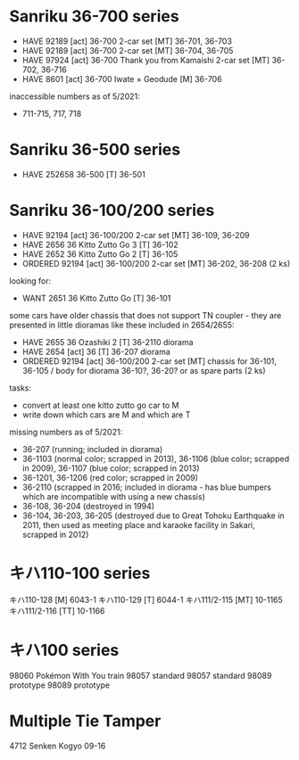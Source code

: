 # Sanriku 36-700 series

* HAVE	92189	[act] 36-700 2-car set [MT]	36-701, 36-703
* HAVE	92189	[act] 36-700 2-car set [MT]	36-704, 36-705
* HAVE	97924	[act] 36-700 Thank you from Kamaishi 2-car set [MT]	36-702, 36-716
* HAVE	8601	[act] 36-700 Iwate × Geodude [M]	36-706

inaccessible numbers as of 5/2021:

* 711-715, 717, 718

# Sanriku 36-500 series

* HAVE	252658	36-500 [T]	36-501

# Sanriku 36-100/200 series

* HAVE	92194	[act] 36-100/200 2-car set [MT]	36-109, 36-209
* HAVE	2656	36 Kitto Zutto Go 3 [T]	36-102
* HAVE	2652	36 Kitto Zutto Go 2 [T]	36-105
* ORDERED	92194	[act] 36-100/200 2-car set [MT]	36-202, 36-208 (2 ks)

looking for:

* WANT	2651	36 Kitto Zutto Go [T]	36-101

some cars have older chassis that does not support TN coupler - they are presented in little dioramas like these included in 2654/2655:

* HAVE	2655	36 Ozashiki 2 [T]	36-2110 diorama
* HAVE	2654	[act] 36 [T]	36-207 diorama
* ORDERED	92194	[act] 36-100/200 2-car set [MT]	chassis for 36-101, 36-105 / body for diorama 36-10?, 36-20? or as spare parts (2 ks)

tasks:

* convert at least one kitto zutto go car to M
* write down which cars are M and which are T

missing numbers as of 5/2021:

* 36-207 (running; included in diorama)
* 36-1103 (normal color; scrapped in 2013), 36-1106 (blue color; scrapped in 2009), 36-1107 (blue color; scrapped in 2013)
* 36-1201, 36-1206 (red color; scrapped in 2009)
* 36-2110 (scrapped in 2016; included in diorama - has blue bumpers which are incompatible with using a new chassis)
* 36-108, 36-204 (destroyed in 1994)
* 36-104, 36-203, 36-205 (destroyed due to Great Tohoku Earthquake in 2011, then used as meeting place and karaoke facility in Sakari, scrapped in 2012)



# キハ110-100 series

キハ110-128 [M]   	6043-1
キハ110-129 [T]   	6044-1
キハ111/2-115 [MT]	10-1165
キハ111/2-116 [TT]	10-1166



# キハ100 series

98060	Pokémon With You train
98057	standard
98057	standard
98089	prototype
98089	prototype



# Multiple Tie Tamper

4712	Senken Kogyo	09-16
